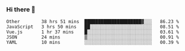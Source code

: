 ### Hi there 👋

<!--
**Hundeklemmen/Hundeklemmen** is a ✨ _special_ ✨ repository because its `README.md` (this file) appears on your GitHub profile.

Here are some ideas to get you started:

- 🔭 I’m currently working on ...
- 🌱 I’m currently learning ...
- 👯 I’m looking to collaborate on ...
- 🤔 I’m looking for help with ...
- 💬 Ask me about ...
- 📫 How to reach me: ...
- 😄 Pronouns: ...
- ⚡ Fun fact: ...
-->
<!--START_SECTION:waka-->
```text
Other        38 hrs 51 mins  █████████████████████▓░░░   86.23 % 
JavaScript   3 hrs 50 mins   ██░░░░░░░░░░░░░░░░░░░░░░░   08.51 % 
Vue.js       1 hr 37 mins    █░░░░░░░░░░░░░░░░░░░░░░░░   03.61 % 
JSON         24 mins         ▒░░░░░░░░░░░░░░░░░░░░░░░░   00.91 % 
YAML         10 mins         ░░░░░░░░░░░░░░░░░░░░░░░░░   00.39 % 
```
<!--END_SECTION:waka-->
